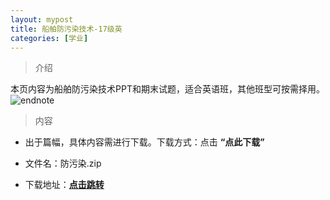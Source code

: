 ```yaml
---
layout: mypost
title: 船舶防污染技术-17级英
categories: [学业]
---
```

> 介绍

本页内容为船舶防污染技术PPT和期末试题，适合英语班，其他班型可按需择用。
![endnote](http://edu-image.nosdn.127.net/FE42D7BD715B0BDC99430B2911E80AB3.png?imageView&thumbnail=510y288&quality=100)


>内容 


- 出于篇幅，具体内容需进行下载。下载方式：点击  **“点此下载”**

- 文件名：防污染.zip

- 下载地址：**[点击跳转](https://zhuifengyi.coding.net/public/MESC_doc/MESC_doc/git/files/master/防污染.zip)**





